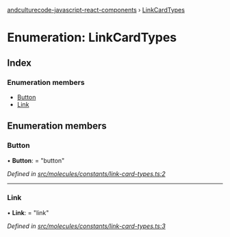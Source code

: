 [andculturecode-javascript-react-components](../README.md) › [LinkCardTypes](linkcardtypes.md)

# Enumeration: LinkCardTypes

## Index

### Enumeration members

* [Button](linkcardtypes.md#button)
* [Link](linkcardtypes.md#link)

## Enumeration members

###  Button

• **Button**: = "button"

*Defined in [src/molecules/constants/link-card-types.ts:2](https://github.com/AndcultureCode/AndcultureCode.JavaScript.React.Components/blob/29c8649/src/molecules/constants/link-card-types.ts#L2)*

___

###  Link

• **Link**: = "link"

*Defined in [src/molecules/constants/link-card-types.ts:3](https://github.com/AndcultureCode/AndcultureCode.JavaScript.React.Components/blob/29c8649/src/molecules/constants/link-card-types.ts#L3)*
